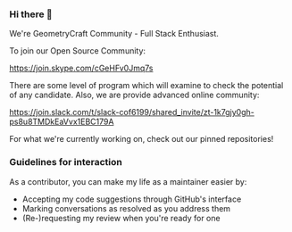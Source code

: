 ### Hi there 👋

We're GeometryCraft Community - Full Stack Enthusiast. 

To join our Open Source Community:

https://join.skype.com/cGeHFv0Jmq7s


There are some level of program which will examine to check the potential of any candidate. Also, we are provide advanced online community:

https://join.slack.com/t/slack-cof6199/shared_invite/zt-1k7gjy0gh-ps8u8TMDkEaVvx1EBC179A





For what we're currently working on, check out our pinned repositories!

### Guidelines for interaction

As a contributor, you can make my life as a maintainer easier by:
 - Accepting my code suggestions through GitHub's interface
 - Marking conversations as resolved as you address them
 - (Re-)requesting my review when you're ready for one




<!--
**lafamumin/lafa0x** is a ✨ _special_ ✨ repository because its `README.md` (this file) appears on your GitHub profile.

Here are some ideas to get you started:

- 🔭 I’m currently working on ...
- 🌱 I’m currently learning ...
- 👯 I’m looking to collaborate on ...
- 🤔 I’m looking for help with ...
- 💬 Ask me about ...
- 📫 How to reach me: ...
- 😄 Pronouns: ...
- ⚡ Fun fact: ...
-->
